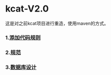 # kcat-V2.0
这是对之前kcat项目进行重造，使用maven的方式。



### 1.[添加代码规则](doc/addCode.md)   

### 2.[规范](doc/Standard.md)    

### 3.[数据库设计](doc/datebase.md)   

